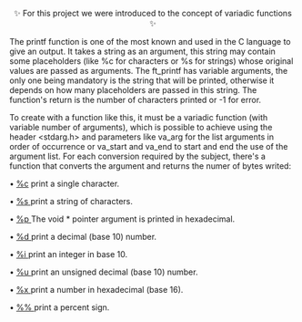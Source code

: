 <p align="center"> ✨ For this project we were introduced to the concept of variadic functions ✨ </p>

The printf function is one of the most known and used in the C language to give an output.
It takes a string as an argument, this string may contain some placeholders (like %c for characters or %s for strings) whose original values are passed as arguments. The ft_printf has variable arguments, the only one being mandatory is the string that will be printed, otherwise it depends on how many placeholders are passed in this string. The function's return is the number of characters printed or -1 for error.
    
To create with a function like this, it must be a variadic function (with variable number of arguments), which is possible to achieve using the header <stdarg.h> and parameters like va_arg for the list arguments in order of occurrence or va_start and va_end to start and end the use of the argument list.
For each conversion required by the subject, there's a function that converts the argument and returns the numer of bytes writed:
    
• <a href="https://github.com/SelinUtku/ft_printf/blob/master/ft_putchar.c">%c</a> print a single character.
    
• <a href="https://github.com/SelinUtku/ft_printf/blob/master/ft_putstr_fd.c">%s </a>print a string of characters.
    
• <a href="https://github.com/SelinUtku/ft_printf/blob/master/ft_pointer.c">%p </a>The void * pointer argument is printed in hexadecimal.
    
• <a href="https://github.com/SelinUtku/ft_printf/blob/master/ft_decimal.c">%d </a>print a decimal (base 10) number.
    
• <a href="https://github.com/SelinUtku/ft_printf/blob/master/ft_decimal.c">%i </a>print an integer in base 10.
    
• <a href="https://github.com/SelinUtku/ft_printf/blob/master/ft_uns_decimal.c">%u </a>print an unsigned decimal (base 10) number.
    
• <a href="https://github.com/SelinUtku/ft_printf/blob/master/ft_hexadecimal.c">%x </a>print a number in hexadecimal (base 16).
    
• <a href="https://github.com/SelinUtku/ft_printf/blob/master/ft_printf.c">%% </a>print a percent sign.
